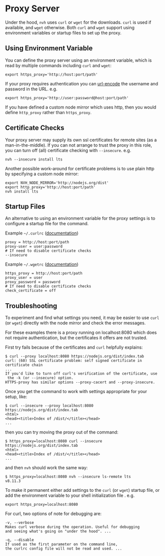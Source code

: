 # Proxy Server

Under the hood, `nvh` uses `curl` or `wget` for the downloads. `curl` is used if available, and `wget` otherwise. Both `curl` and `wget` support using environment variables or startup files to set up the proxy.

## Using Environment Variable

You can define the proxy server using an environment variable, which is read by multiple commands including `curl` and `wget`:

    export https_proxy='http://host:port/path'

If your proxy requires authentication you can [url-encode](https://urlencode.org) the username and password in the URL. e.g.

    export https_proxy='http://user:password@host:port/path'

If you have defined a custom node mirror which uses http, then you would define `http_proxy` rather than `https_proxy`.

## Certificate Checks

Your proxy server may supply its own ssl certificates for remote sites (as a man-in-the-middle). If you can not arrange to trust the proxy in this role, you can turn off (all) certificate checking with `--insecure`. e.g.

    nvh --insecure install lts

Another possible work-around for certificate problems is to use plain http by specifying a custom node mirror:

    export NVH_NODE_MIRROR='http://nodejs.org/dist'
    export http_proxy='http://host:port/path'
    nvh install lts

## Startup Files

An alternative to using an environment variable for the proxy settings is to configure a startup file for the command.

Example `~/.curlrc` ([documentation](https://ec.haxx.se/cmdline-configfile.html))

    proxy = http://host:port/path
    proxy-user = user:password
    # If need to disable certificate checks
    --insecure

Example `~/.wgetrc` ([documentation](https://www.gnu.org/software/wget/manual/html_node/Wgetrc-Commands.html#Wgetrc-Commands))

    https_proxy = http://host:port/path
    proxy_user = user
    proxy_password = password
    # If need to disable certificate checks
    check_certificate = off

## Troubleshooting

To experiment and find what settings you need, it may be easier to use `curl` (or `wget`) directly with the node mirror and check the error messages.

For these examples there is a proxy running on localhost:8080 which does not require authentication, but the certificates it offers
are not trusted.

First try fails because of the certificates and `curl` helpfully explains:

    $ curl --proxy localhost:8080 https://nodejs.org/dist/index.tab
    curl: (60) SSL certificate problem: self signed certificate in certificate chain
    ...
    If you'd like to turn off curl's verification of the certificate, use
     the -k (or --insecure) option.
    HTTPS-proxy has similar options --proxy-cacert and --proxy-insecure.

Once you get the command to work with settings appropriate for your setup, like:

    $ curl --insecure --proxy localhost:8080 https://nodejs.org/dist/index.tab
    <html>
    <head><title>Index of /dist/</title></head>
    ...

then you can try moving the proxy out of the command:

    $ https_proxy=localhost:8080 curl --insecure https://nodejs.org/dist/index.tab
    <html>
    <head><title>Index of /dist/</title></head>
    ...

and then `nvh` should work the same way:

    $ https_proxy=localhost:8080 nvh --insecure ls-remote lts
    v8.11.3

To make it permanent either add settings to the `curl` (or `wget`) startup file, or add the
environment variable to your shell initialization file . e.g.

    export https_proxy=localhost:8080

For curl, two options of note for debugging are:

    -v, --verbose
    Makes curl verbose during the operation. Useful for debugging
    and seeing what's going on "under the hood". ...

    -q, --disable
    If used as the first parameter on the command line,
    the curlrc config file will not be read and used. ...
